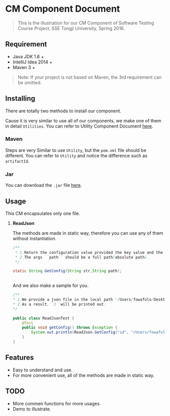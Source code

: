 # CM Component Document

> This is the illustration for our CM Component of Software Testing Course Project, SSE Tongji University, Spring 2016.

## Requirement

* Java JDK 1.6 +
* IntelliJ Idea 2014 +
* Maven 3 +

> Note: If your project is not based on Maven, the 3rd requirement can be omitted.

## Installing

There are totally two methods to install our component.

Cause it is very similar to use all of our components, we make one of them in detail `Utilities`. You can refer to Utility Component Document [here](https://github.com/anzhehong/Software-Reuse/blob/master/Components/Utilities/Utilities%20Component%20Document.md).

### Maven

Steps are very Similar to use `Utility`, but the `pom.xml` file should be different. You can refer to `Utility` and notice the difference such as `artifactId`.

### Jar

You can download the `.jar` file [here](http://7xsf2g.com1.z0.glb.clouddn.com/jar_version0410_CM-1.0-SNAPSHOT.jar).

## Usage

This CM encapsulates only one file.

1. **ReadJson**
	
	The methods are made in static way, therefore you can use any of them without instantiation.
	
	```java
	/**
     * 1.Return the configuration value provided the key value and the path of the config file.
     * 2.The args ``path`` should be a full path(absolute path).
     */
    
    static String GetConfig(String str,String path);
  
	```
	
	And we also make a sample for you.
	```java
	/**
	* 1.We provide a json file in the local path "/Users/fowafolo/Desktop/test.json",and it contains ``{"id":"3"}''.
	* 2.As a result,``3``will be printed out.
	*/
	
	public class ReadJsonTest {
	    @Test
	    public void getConfig() throws Exception {
	        System.out.println(ReadJson.GetConfig("id", "/Users/fowafolo/Desktop/test.json"));
	    }
	}
	```





## Features

* Easy to understand and use.
* For more convenient use, all of the methods are made in static way.

## TODO

* More commen functions for more usages.
* Demo to illustrate.
